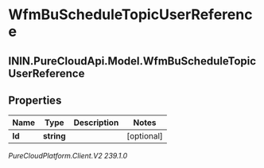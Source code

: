 # WfmBuScheduleTopicUserReference

## ININ.PureCloudApi.Model.WfmBuScheduleTopicUserReference

## Properties

|Name | Type | Description | Notes|
|------------ | ------------- | ------------- | -------------|
| **Id** | **string** |  | [optional] |



_PureCloudPlatform.Client.V2 239.1.0_
